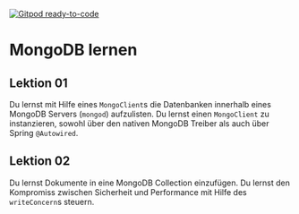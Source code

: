 [![Gitpod ready-to-code](https://img.shields.io/badge/Gitpod-ready--to--code-blue?logo=gitpod)](https://gitpod.io/#https://github.com/Trutz-Software-Consulting-GmbH/mongodblernen)

# MongoDB lernen

## Lektion 01

Du lernst mit Hilfe eines `MongoClient`s die Datenbanken
innerhalb eines MongoDB Servers (`mongod`) aufzulisten.
Du lernst einen `MongoClient` zu instanzieren, sowohl über 
den nativen MongoDB Treiber als auch über Spring `@Autowired`.

## Lektion 02

Du lernst Dokumente in eine MongoDB Collection einzufügen.
Du lernst den Kompromiss zwischen Sicherheit und Performance 
mit Hilfe des `writeConcern`s steuern.